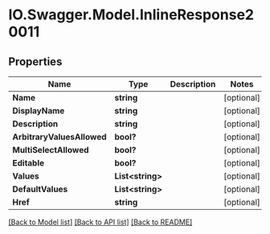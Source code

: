 # IO.Swagger.Model.InlineResponse20011
## Properties

Name | Type | Description | Notes
------------ | ------------- | ------------- | -------------
**Name** | **string** |  | [optional] 
**DisplayName** | **string** |  | [optional] 
**Description** | **string** |  | [optional] 
**ArbitraryValuesAllowed** | **bool?** |  | [optional] 
**MultiSelectAllowed** | **bool?** |  | [optional] 
**Editable** | **bool?** |  | [optional] 
**Values** | **List&lt;string&gt;** |  | [optional] 
**DefaultValues** | **List&lt;string&gt;** |  | [optional] 
**Href** | **string** |  | [optional] 

[[Back to Model list]](../README.md#documentation-for-models) [[Back to API list]](../README.md#documentation-for-api-endpoints) [[Back to README]](../README.md)

